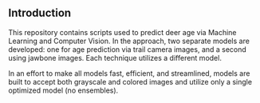 ## Introduction

This repository contains scripts used to predict deer age via Machine Learning and Computer Vision. In the approach, two separate models are developed: one for age prediction via trail camera images, and a second using jawbone images. Each technique utilizes a different model.

In an effort to make all models fast, efficient, and streamlined, models are built to accept both grayscale and colored images  and utilize only a single optimized model (no ensembles). 
